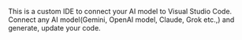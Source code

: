 This is a custom IDE to connect your AI model to Visual Studio Code. Connect any AI model(Gemini, OpenAI model, Claude, Grok etc.,) and generate, update your code.
